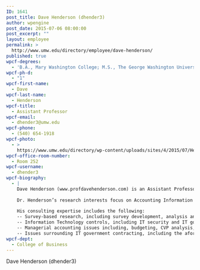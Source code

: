 ```yaml
---
ID: 1641
post_title: Dave Henderson (dhender3)
author: wpengine
post_date: 2015-07-06 08:00:00
post_excerpt: ""
layout: employee
permalink: >
  http://www.umw.edu/directory/employee/dave-henderson/
published: true
wpcf-degrees:
  - 'B.A., Mary Washington College; M.S., The George Washington University; Ph.D., Virginia Polytechnic Institute & State University'
wpcf-ph-d:
  - "1"
wpcf-first-name:
  - Dave
wpcf-last-name:
  - Henderson
wpcf-title:
  - Assistant Professor
wpcf-email:
  - dhender3@umw.edu
wpcf-phone:
  - (540) 654-1918
wpcf-photo:
  - >
    https://www.umw.edu/directory/wp-content/uploads/sites/4/2015/07/Henderson-Dave13.jpg
wpcf-office-room-number:
  - Room 252
wpcf-username:
  - dhender3
wpcf-biography:
  - |
    Dave Henderson (www.profdavehenderson.com) is an Assistant Professor of Accounting at the University of Mary Washington (UMW) where he teaches Principles of Accounting, Managerial Accounting, Accounting for Decision Making and Control, and Accounting Information Systems. He has accumulated almost 20 years of experience in the Information Technology and Accounting fields in various roles including Assistant Professor, financial analyst, financial systems developer, and project manager. He holds a Ph.D. in Accounting and Information Systems (AIS) from Virginia Tech.
    
    Dr. Henderson’s research interests focus on Accounting Information Systems (AIS) technology adoption, issues surrounding AIS development, internet financial reporting, and internal auditing. He has published in the ISACA Journal, Journal of Systems and Software, Accounting Education: an International Journal, International Journal of Accounting and Information Systems, Journal of Emerging Technologies in Accounting, the Information Resources Management Journal, Management Accounting Quarterly, International Business Research, the Journal of Applied Accounting Research, and Review of Business Information Systems. Dr. Henderson also consults for various government agencies and software firms in the Washington, D.C. area.
    
    His consulting expertise includes the following:
    -- Survey-based research, including survey development, analysis and write-up.
    -- Information Technology controls, including IT security and IT governance.
    -- Managerial accounting issues including, budgeting, CVP analysis, relevant costing, especially as they pertain to IT consulting organizations.
    -- Issues surrounding IT government contracting, including the aforementioned managerial accounting and IT topics as they relate to government contracting.
wpcf-dept:
  - College of Business
---
```

Dave Henderson (dhender3)